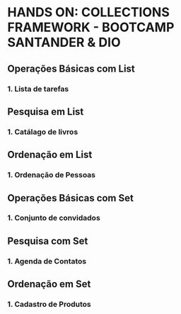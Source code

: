 # HANDS ON: COLLECTIONS FRAMEWORK - BOOTCAMP SANTANDER & DIO

## Operações Básicas com List

### 1. Lista de tarefas

## Pesquisa em List

### 1. Catálago de livros

## Ordenação em List

### 1. Ordenação de Pessoas

## Operações Básicas com Set

### 1. Conjunto de convidados

## Pesquisa com Set

### 1. Agenda de Contatos

## Ordenação em Set

### 1. Cadastro de Produtos